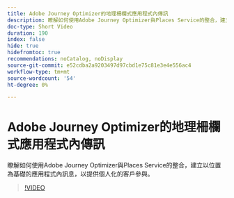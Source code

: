 ```yaml
---
title: Adobe Journey Optimizer的地理柵欄式應用程式內傳訊
description: 瞭解如何使用Adobe Journey Optimizer與Places Service的整合，建立以位置為基礎的應用程式內訊息，以提供個人化的客戶參與。
doc-type: Short Video
duration: 190
index: false
hide: true
hidefromtoc: true
recommendations: noCatalog, noDisplay
source-git-commit: e52cdba2a9203497d97cbd1e75c81e3e4e556ac4
workflow-type: tm+mt
source-wordcount: '54'
ht-degree: 0%

---
```



# Adobe Journey Optimizer的地理柵欄式應用程式內傳訊

瞭解如何使用Adobe Journey Optimizer與Places Service的整合，建立以位置為基礎的應用程式內訊息，以提供個人化的客戶參與。

<!-- 72_S522_3442522_189_geofencebased-inapp-messaging-with-adobe-journey-optimizer -->
>[!VIDEO](https://video.tv.adobe.com/v/3458203/?learn=on&enablevpops=true)

